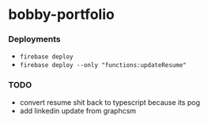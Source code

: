 # bobby-portfolio
### Deployments 
- `firebase deploy`
- `firebase deploy --only "functions:updateResume"`


### TODO
- convert resume shit back to typescript because its pog
- add linkedin update from graphcsm
